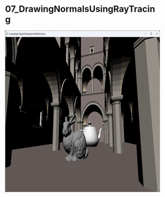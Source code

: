 
# 07_DrawingNormalsUsingRayTracing

<p align="center">
  <img width="960" height="526" src="../../Media/SamplesPictures/08_DrawingColorsWithRayTracing.png">
</p>
